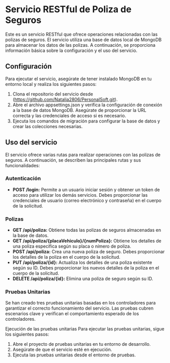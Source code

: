 # Servicio RESTful de Poliza de Seguros

Este es un servicio RESTful que ofrece operaciones relacionadas con las polizas de seguros. El servicio utiliza una base de datos local de MongoDB para almacenar los datos de las polizas. A continuación, se proporciona información básica sobre la configuración y el uso del servicio.

## Configuración
Para ejecutar el servicio, asegúrate de tener instalado MongoDB en tu entorno local y realiza los siguientes pasos:

1. Clona el repositorio del servicio desde (https://github.com/Natalia2806/PersonalSoft.git).
2. Abre el archivo appsettings.json y verifica la configuración de conexión a la base de datos MongoDB. Asegúrate de proporcionar la URL correcta y las credenciales de acceso si es necesario.
3. Ejecuta los comandos de migración para configurar la base de datos y crear las colecciones necesarias.
   
## Uso del servicio
El servicio ofrece varias rutas para realizar operaciones con las polizas de seguros. A continuación, se describen las principales rutas y sus funcionalidades:

### Autenticación
- **POST /login:** Permite a un usuario iniciar sesión y obtener un token de acceso para utilizar los demás servicios. Debes proporcionar las credenciales de usuario (correo electrónico y contraseña) en el cuerpo de la solicitud.

### Polizas
- **GET /api/poliza:** Obtiene todas las polizas de seguros almacenadas en la base de datos.
- **GET /api/poliza/{placaVehiculo}/{numPoliza}:** Obtiene los detalles de una poliza específica según su placa o nímero de poliza.
- **POST /api/poliza:** Crea una nueva poliza de seguro. Debes proporcionar los detalles de la poliza en el cuerpo de la solicitud.
- **PUT /api/poliza/{id}:** Actualiza los detalles de una poliza existente según su ID. Debes proporcionar los nuevos detalles de la poliza en el cuerpo de la solicitud.
- **DELETE /api/poliza/{id}:** Elimina una poliza de seguro según su ID.
  
### Pruebas Unitarias
Se han creado tres pruebas unitarias basadas en los controladores para garantizar el correcto funcionamiento del servicio. Las pruebas cubren escenarios clave y verifican el comportamiento esperado de los controladores.

Ejecución de las pruebas unitarias
Para ejecutar las pruebas unitarias, sigue los siguientes pasos:

1. Abre el proyecto de pruebas unitarias en tu entorno de desarrollo.
2. Asegúrate de que el servicio esté en ejecución.
3. Ejecuta las pruebas unitarias desde el entorno de pruebas.
